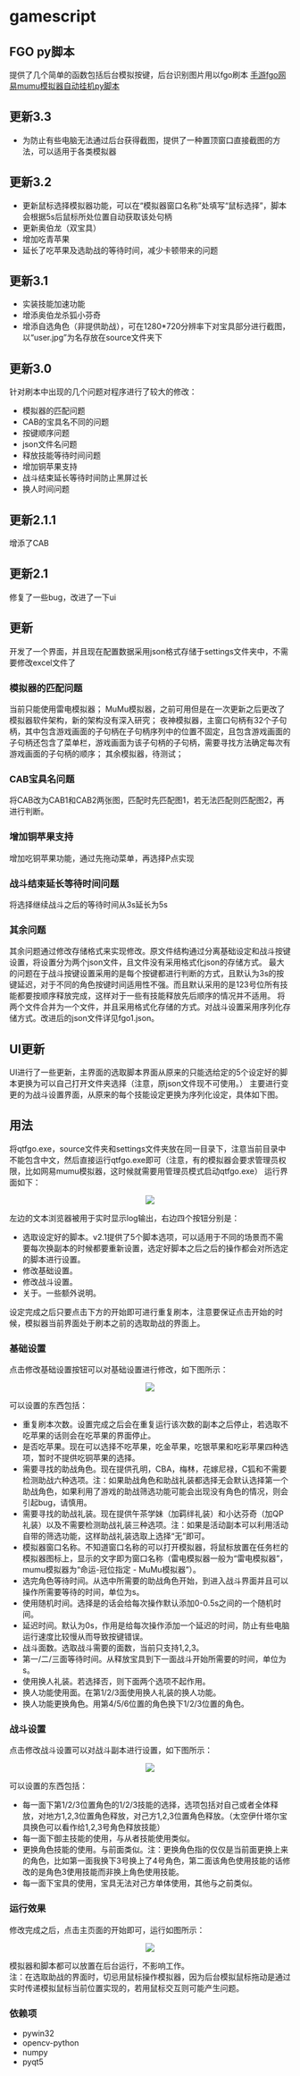 # gamescript
## FGO py脚本
提供了几个简单的函数包括后台模拟按键，后台识别图片用以fgo刷本
[手游fgo网易mumu模拟器自动挂机py脚本](http://conceptclear.cn/mobilegame/2020/06/17/MobileGame-fgo-py.html)

## 更新3.3
- 为防止有些电脑无法通过后台获得截图，提供了一种置顶窗口直接截图的方法，可以适用于各类模拟器
## 更新3.2
- 更新鼠标选择模拟器功能，可以在“模拟器窗口名称”处填写“鼠标选择”，脚本会根据5s后鼠标所处位置自动获取该处句柄
- 更新奥伯龙（双宝具）
- 增加吃青苹果
- 延长了吃苹果及选助战的等待时间，减少卡顿带来的问题
## 更新3.1
- 实装技能加速功能
- 增添奥伯龙杀狐小芬奇
- 增添自选角色（非提供助战），可在1280*720分辨率下对宝具部分进行截图，以“user.jpg”为名存放在source文件夹下
## 更新3.0
针对刷本中出现的几个问题对程序进行了较大的修改：
- 模拟器的匹配问题
- CAB的宝具名不同的问题
- 按键顺序问题
- json文件名问题
- 释放技能等待时间问题
- 增加铜苹果支持
- 战斗结束延长等待时间防止黑屏过长
- 换人时间问题
## 更新2.1.1
增添了CAB
## 更新2.1
修复了一些bug，改进了一下ui     
## 更新
开发了一个界面，并且现在配置数据采用json格式存储于settings文件夹中，不需要修改excel文件了
                            
### 模拟器的匹配问题
当前只能使用雷电模拟器；
MuMu模拟器，之前可用但是在一次更新之后更改了模拟器软件架构，新的架构没有深入研究；
夜神模拟器，主窗口句柄有32个子句柄，其中包含游戏画面的子句柄在子句柄序列中的位置不固定，且包含游戏画面的子句柄还包含了菜单栏，游戏画面为该子句柄的子句柄，需要寻找方法确定每次有游戏画面的子句柄的顺序；
其余模拟器，待测试；
### CAB宝具名问题
将CAB改为CAB1和CAB2两张图，匹配时先匹配图1，若无法匹配则匹配图2，再进行判断。
### 增加铜苹果支持
增加吃铜苹果功能，通过先拖动菜单，再选择P点实现
### 战斗结束延长等待时间问题
将选择继续战斗之后的等待时间从3s延长为5s
### 其余问题
其余问题通过修改存储格式来实现修改。原文件结构通过分离基础设定和战斗按键设置，将设置分为两个json文件，且文件没有采用格式化json的存储方式。
最大的问题在于战斗按键设置采用的是每个按键都进行判断的方式，且默认为3s的按键延迟，对于不同的角色按键时间适用性不强。而且默认采用的是123号位所有技能都要按顺序释放完成，这样对于一些有技能释放先后顺序的情况并不适用。
将两个文件合并为一个文件，并且采用格式化存储的方式。对战斗设置采用序列化存储方式。改进后的json文件详见fgo1.json。
## UI更新
UI进行了一些更新，主界面的选取脚本界面从原来的只能选给定的5个设定好的脚本更换为可以自己打开文件夹选择（注意，原json文件现不可使用。）
主要进行变更的为战斗设置界面，从原来的每个技能设定更换为序列化设定，具体如下图。

## 用法
将qtfgo.exe，source文件夹和settings文件夹放在同一目录下，注意当前目录中不能包含中文，然后直接运行qtfgo.exe即可（注意，有的模拟器会要求管理员权限，比如网易mumu模拟器，这时候就需要用管理员模式启动qtfgo.exe）
运行界面如下：                                  

<div align="center"><img  src="https://github.com/conceptclear/gamescript/raw/master/image/main_ui.png"></div>     

左边的文本浏览器被用于实时显示log输出，右边四个按钮分别是：                                  

- 选取设定好的脚本。v2.1提供了5个脚本选项，可以适用于不同的场景而不需要每次换副本的时候都要重新设置，选定好脚本之后之后的操作都会对所选定的脚本进行设置。                                  
- 修改基础设置。                                  
- 修改战斗设置。                                  
- 关于。一些额外说明。                                  

设定完成之后只要点击下方的开始即可进行重复刷本，注意要保证点击开始的时候，模拟器当前界面处于刷本之前的选取助战的界面上。                                  

### 基础设置
点击修改基础设置按钮可以对基础设置进行修改，如下图所示：                                  

<div align="center"><img  src="https://github.com/conceptclear/gamescript/raw/master/image/settings_ui.png"></div>     

可以设置的东西包括：                                  

- 重复刷本次数。设置完成之后会在重复运行该次数的副本之后停止，若选取不吃苹果的话则会在吃苹果的界面停止。                                  
- 是否吃苹果。现在可以选择不吃苹果，吃金苹果，吃银苹果和吃彩苹果四种选项，暂时不提供吃铜苹果的选择。                                  
- 需要寻找的助战角色。现在提供孔明，CBA，梅林，花嫁尼禄，C狐和不需要检测助战六种选项。注：如果助战角色和助战礼装都选择无会默认选择第一个助战角色，如果利用了游戏的助战筛选功能可能会出现没有角色的情况，则会引起bug，请慎用。                                  
- 需要寻找的助战礼装。现在提供午茶学妹（加羁绊礼装）和小达芬奇（加QP礼装）以及不需要检测助战礼装三种选项。注：如果是活动副本可以利用活动自带的筛选功能，这样助战礼装选取上选择“无”即可。                                  
- 模拟器窗口名称。不知道窗口名称的可以打开模拟器，将鼠标放置在任务栏的模拟器图标上，显示的文字即为窗口名称（雷电模拟器一般为“雷电模拟器”，mumu模拟器为“命运-冠位指定 - MuMu模拟器”）。                                  
- 选完角色等待时间。从选中所需要的助战角色开始，到进入战斗界面并且可以操作所需要等待的时间，单位为s。                                  
- 使用随机时间。选择是的话会给每次操作默认添加0-0.5s之间的一个随机时间。                                  
- 延迟时间。默认为0s，作用是给每次操作添加一个延迟的时间，防止有些电脑运行速度比较慢从而导致按键错误。                                  
- 战斗面数。选取战斗需要的面数，当前只支持1,2,3。                                  
- 第一/二/三面等待时间。从释放宝具到下一面战斗开始所需要的时间，单位为s。                                  
- 使用换人礼装。若选择否，则下面两个选项不起作用。                                  
- 换人功能使用面。在第1/2/3面使用换人礼装的换人功能。                                  
- 换人功能更换角色。用第4/5/6位置的角色换下1/2/3位置的角色。                                  

### 战斗设置
点击修改战斗设置可以对战斗副本进行设置，如下图所示：                                  

<div align="center"><img  src="https://github.com/conceptclear/gamescript/raw/master/image/fight_ui.png"></div>     

可以设置的东西包括：                                  

- 每一面下第1/2/3位置角色的1/2/3技能的选择，选项包括对自己或者全体释放，对地方1,2,3位置角色释放，对己方1,2,3位置角色释放。（太空伊什塔尔宝具换色可以看作给1,2,3号角色释放技能）                                  
- 每一面下御主技能的使用，与从者技能使用类似。                                  
- 更换角色技能的使用。与前面类似。注：更换角色指的仅仅是当前面更换上来的角色，比如第一面我换下3号换上了4号角色，第二面该角色使用技能的话修改的是角色3使用技能而非换上角色使用技能。                                  
- 每一面下宝具的使用，宝具无法对己方单体使用，其他与之前类似。                                  

### 运行效果
修改完成之后，点击主页面的开始即可，运行如图所示：                                  

<div align="center"><img  src="https://github.com/conceptclear/gamescript/raw/master/image/example.png"></div>     

模拟器和脚本都可以放置在后台运行，不影响工作。                                                              
注：在选取助战的界面时，切忌用鼠标操作模拟器，因为后台模拟鼠标拖动是通过实时传递模拟鼠标当前位置实现的，若用鼠标交互则可能产生问题。                                  

### 依赖项
- pywin32
- opencv-python
- numpy
- pyqt5